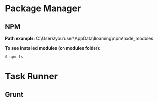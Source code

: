 # Package Manager

## NPM
**Path example:** C:\Users\youruser\AppData\Roaming\npm\node_modules

**To see installed modules (on modules folder):**
```
$ npm ls
```

# Task Runner
## Grunt


